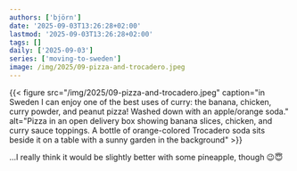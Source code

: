 ```yaml
---
authors: ['björn']
date: '2025-09-03T13:26:28+02:00'
lastmod: '2025-09-03T13:26:28+02:00'
tags: []
daily: ['2025-09-03']
series: ['moving-to-sweden']
image: /img/2025/09-pizza-and-trocadero.jpeg
---
```


{{< figure src="/img/2025/09-pizza-and-trocadero.jpeg" caption="in Sweden I can enjoy one of the best uses of curry: the banana, chicken, curry powder, and peanut pizza! Washed down with an apple/orange soda." alt="Pizza in an open delivery box showing banana slices, chicken, and curry sauce toppings. A bottle of orange-colored Trocadero soda sits beside it on a table with a sunny garden in the background" >}}

…I really think it would be slightly better with some pineapple, though 😉😇
